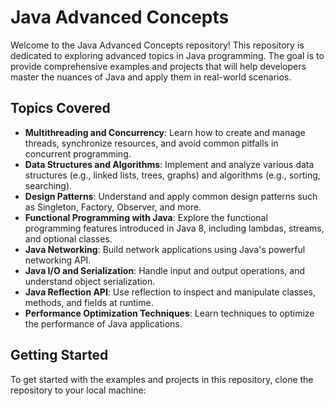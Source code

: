 # Java Advanced Concepts

Welcome to the Java Advanced Concepts repository! This repository is dedicated to exploring advanced topics in Java programming. The goal is to provide comprehensive examples and projects that will help developers master the nuances of Java and apply them in real-world scenarios.

## Topics Covered

- **Multithreading and Concurrency**: Learn how to create and manage threads, synchronize resources, and avoid common pitfalls in concurrent programming.
- **Data Structures and Algorithms**: Implement and analyze various data structures (e.g., linked lists, trees, graphs) and algorithms (e.g., sorting, searching).
- **Design Patterns**: Understand and apply common design patterns such as Singleton, Factory, Observer, and more.
- **Functional Programming with Java**: Explore the functional programming features introduced in Java 8, including lambdas, streams, and optional classes.
- **Java Networking**: Build network applications using Java's powerful networking API.
- **Java I/O and Serialization**: Handle input and output operations, and understand object serialization.
- **Java Reflection API**: Use reflection to inspect and manipulate classes, methods, and fields at runtime.
- **Performance Optimization Techniques**: Learn techniques to optimize the performance of Java applications.

## Getting Started

To get started with the examples and projects in this repository, clone the repository to your local machine:
